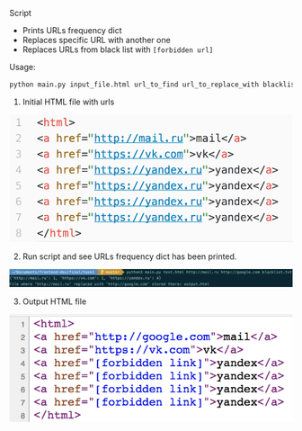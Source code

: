 Script
* Prints URLs frequency dict
* Replaces specific URL with another one
* Replaces URLs from black list with `[forbidden url]`

Usage:
```bash
python main.py input_file.html url_to_find url_to_replace_with blacklist_urls_list.txt
```

1. Initial HTML file with urls

![](scr/1_initial_file.png)

2. Run script and see URLs frequency dict has been printed.

![](scr/2_script_run.png)

3. Output HTML file

![](scr/3_output_file.png)
